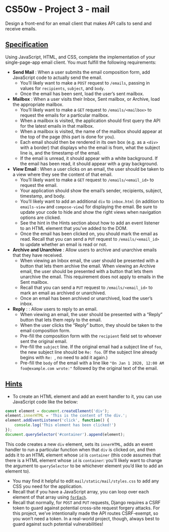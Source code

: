 # CS50w - Project 3 - mail

Design a front-end for an email client that makes API calls to send and receive emails.

## [Specification](https://cs50.harvard.edu/web/2020/projects/3/mail/#specification)

Using JavaScript, HTML, and CSS, complete the implementation of your  single-page-app email client. You must fulfill the following  requirements:

- **Send Mail** : When a user submits the email composition form, add JavaScript code to actually send the email.    
  - You’ll likely want to make a `POST` request to `/emails`, passing in values for `recipients`, `subject`, and `body`.
  - Once the email has been sent, load the user’s sent mailbox.
- **Mailbox** : When a user visits their Inbox, Sent mailbox, or Archive, load the appropriate mailbox.    
  - You’ll likely want to make a `GET` request to `/emails/<mailbox>` to request the emails for a particular mailbox.
  - When a mailbox is visited, the application should first query the API for the latest emails in that mailbox.
  - When a mailbox is visited, the name of the mailbox should appear at the top of the page (this part is done for you).
  - Each email should then be rendered in its own box (e.g. as a `<div>` with a border) that displays who the email is from, what the subject line is, and the timestamp of the email.
  - If the email is unread, it should appear with a white background. If the  email has been read, it should appear with a gray background.
- **View Email** : When a user clicks on an email, the user should be taken to a view where they see the content of that email.    
  - You’ll likely want to make a `GET` request to `/emails/<email_id>` to request the email.
  - Your application should show the email’s sender, recipients, subject, timestamp, and body.
  - You’ll likely want to add an additional `div` to `inbox.html` (in addition to `emails-view` and `compose-view`) for displaying the email. Be sure to update your code to hide and show the right views when navigation options are clicked.
  - See the hint in the Hints section about how to add an event listener to an HTML element that you’ve added to the DOM.
  - Once the email has been clicked on, you should mark the email as read. Recall that you can send a `PUT` request to `/emails/<email_id>` to update whether an email is read or not.
- **Archive and Unarchive** : Allow users to archive and unarchive emails that they have received.    
  - When viewing an Inbox email, the user should be presented with a button that lets them archive the email. When viewing an Archive email, the user  should be presented with a button that lets them unarchive the email.  This requirement does not apply to emails in the Sent mailbox.
  - Recall that you can send a `PUT` request to `/emails/<email_id>` to mark an email as archived or unarchived.
  - Once an email has been archived or unarchived, load the user’s inbox.
- **Reply** : : Allow users to reply to an email.    
  - When viewing an email, the user should be presented with a “Reply” button that lets them reply to the email.
  - When the user clicks the “Reply” button, they should be taken to the email composition form.
  - Pre-fill the composition form with the `recipient` field set to whoever sent the original email.
  - Pre-fill the `subject` line. If the original email had a subject line of `foo`, the new subject line should be `Re: foo`. (If the subject line already begins with `Re: `, no need to add it again.)
  - Pre-fill the `body` of the email with a line like `"On Jan 1 2020, 12:00 AM foo@example.com wrote:"` followed by the original text of the email.



## [Hints](https://cs50.harvard.edu/web/2020/projects/3/mail/#hints)

- To create an HTML element and add an event handler to it, you can use JavaScript code like the below:

```javascript
const element = document.createElement('div');
element.innerHTML = 'This is the content of the div.';
element.addEventListener('click', function() {
    console.log('This element has been clicked!')
});
document.querySelector('#container').append(element);
```

This code creates a new `div` element, sets its `innerHTML`, adds an event handler to run a particular function when that `div` is clicked on, and then adds it to an HTML element whose `id` is `container` (this code assumes that there is a HTML element whose `id` is `container`: you’ll likely want to change the argument to `querySelector` to be whichever element you’d like to add an element to).

- You may find it helpful to edit `mail/static/mail/styles.css` to add any CSS you need for the application.
- Recall that if you have a JavaScript array, you can loop over each element of that array using [`forEach`](https://developer.mozilla.org/en-US/docs/Web/JavaScript/Reference/Global_Objects/Array/forEach).
- Recall that normally, for `POST` and `PUT` requests, Django requires a CSRF token to guard against potential cross-site request forgery attacks. For this project, we’ve  intentionally made the API routes CSRF-exempt, so you won’t need a  token. In a real-world project, though, always best to guard against  such potential vulnerabilities!